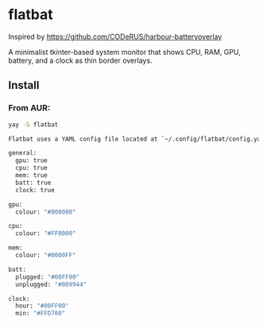 # flatbat
Inspired by https://github.com/CODeRUS/harbour-batteryoverlay

A minimalist tkinter-based system monitor that shows CPU, RAM, GPU, battery, and a clock as thin border overlays.

## Install

### From AUR: 
```bash
yay -S flatbat

Flatbat uses a YAML config file located at `~/.config/flatbat/config.yaml`.

general:
  gpu: true
  cpu: true
  mem: true
  batt: true
  clock: true

gpu:
  colour: "#800080"

cpu:
  colour: "#FF0000"

mem:
  colour: "#0000FF"

batt:
  plugged: "#00FF00"
  unplugged: "#009944"

clock:
  hour: "#00FF00"
  min: "#FFD700"

